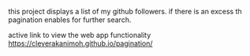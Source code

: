this project displays a list of my github followers. if there is an excess th pagination enables for further search.

active link to view the web app functionality https://cleverakanimoh.github.io/pagination/
